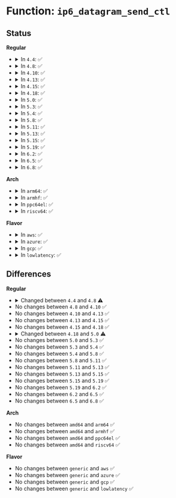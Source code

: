 # Function: <code>ip6_datagram_send_ctl</code>

## Status
<b>Regular</b>
<ul>
<li>
<details>
<summary>In <code>4.4</code>: ✅</summary>

```c
int ip6_datagram_send_ctl(struct net *net, struct sock *sk, struct msghdr *msg, struct flowi6 *fl6, struct ipv6_txoptions *opt, int *hlimit, int *tclass, int *dontfrag);
```

**Collision:** Unique Global

**Inline:** No

**Transformation:** False

**Instances:**

```
In net/ipv6/datagram.c (ffffffff817f45b0)
Location: net/ipv6/datagram.c:685
Inline: False
Direct callers:
  - net/ipv6/udp.c:udpv6_sendmsg
  - net/ipv6/raw.c:rawv6_sendmsg
  - net/ipv6/ip6_flowlabel.c:fl_create
```
**Symbols:**

```
ffffffff817f45b0-ffffffff817f49e6: ip6_datagram_send_ctl (STB_GLOBAL)
```
</details>
</li>
<li>
<details>
<summary>In <code>4.8</code>: ✅</summary>

```c
int ip6_datagram_send_ctl(struct net *net, struct sock *sk, struct msghdr *msg, struct flowi6 *fl6, struct ipcm6_cookie *ipc6, struct sockcm_cookie *sockc);
```

**Collision:** Unique Global

**Inline:** No

**Transformation:** False

**Instances:**

```
In net/ipv6/datagram.c (ffffffff81862fa0)
Location: net/ipv6/datagram.c:728
Inline: False
Direct callers:
  - net/ipv6/udp.c:udpv6_sendmsg
  - net/ipv6/raw.c:rawv6_sendmsg
  - net/ipv6/ip6_flowlabel.c:fl_create
```
**Symbols:**

```
ffffffff81862fa0-ffffffff81863434: ip6_datagram_send_ctl (STB_GLOBAL)
```
</details>
</li>
<li>
<details>
<summary>In <code>4.10</code>: ✅</summary>

```c
int ip6_datagram_send_ctl(struct net *net, struct sock *sk, struct msghdr *msg, struct flowi6 *fl6, struct ipcm6_cookie *ipc6, struct sockcm_cookie *sockc);
```

**Collision:** Unique Global

**Inline:** No

**Transformation:** False

**Instances:**

```
In net/ipv6/datagram.c (ffffffff818955b0)
Location: net/ipv6/datagram.c:740
Inline: False
Direct callers:
  - net/ipv6/udp.c:udpv6_sendmsg
  - net/ipv6/raw.c:rawv6_sendmsg
  - net/ipv6/ip6_flowlabel.c:fl_create
```
**Symbols:**

```
ffffffff818955b0-ffffffff81895a44: ip6_datagram_send_ctl (STB_GLOBAL)
```
</details>
</li>
<li>
<details>
<summary>In <code>4.13</code>: ✅</summary>

```c
int ip6_datagram_send_ctl(struct net *net, struct sock *sk, struct msghdr *msg, struct flowi6 *fl6, struct ipcm6_cookie *ipc6, struct sockcm_cookie *sockc);
```

**Collision:** Unique Global

**Inline:** No

**Transformation:** False

**Instances:**

```
In net/ipv6/datagram.c (ffffffff818bbb10)
Location: net/ipv6/datagram.c:738
Inline: False
Direct callers:
  - net/ipv6/udp.c:udpv6_sendmsg
  - net/ipv6/raw.c:rawv6_sendmsg
  - net/ipv6/ip6_flowlabel.c:fl_create
```
**Symbols:**

```
ffffffff818bbb10-ffffffff818bbfb4: ip6_datagram_send_ctl (STB_GLOBAL)
```
</details>
</li>
<li>
<details>
<summary>In <code>4.15</code>: ✅</summary>

```c
int ip6_datagram_send_ctl(struct net *net, struct sock *sk, struct msghdr *msg, struct flowi6 *fl6, struct ipcm6_cookie *ipc6, struct sockcm_cookie *sockc);
```

**Collision:** Unique Global

**Inline:** No

**Transformation:** False

**Instances:**

```
In net/ipv6/datagram.c (ffffffff8193ebe0)
Location: net/ipv6/datagram.c:745
Inline: False
Direct callers:
  - net/ipv6/udp.c:udpv6_sendmsg
  - net/ipv6/raw.c:rawv6_sendmsg
  - net/ipv6/ip6_flowlabel.c:fl_create
```
**Symbols:**

```
ffffffff8193ebe0-ffffffff8193f08a: ip6_datagram_send_ctl (STB_GLOBAL)
```
</details>
</li>
<li>
<details>
<summary>In <code>4.18</code>: ✅</summary>

```c
int ip6_datagram_send_ctl(struct net *net, struct sock *sk, struct msghdr *msg, struct flowi6 *fl6, struct ipcm6_cookie *ipc6, struct sockcm_cookie *sockc);
```

**Collision:** Unique Global

**Inline:** No

**Transformation:** False

**Instances:**

```
In net/ipv6/datagram.c (ffffffff81997ab0)
Location: net/ipv6/datagram.c:740
Inline: False
Direct callers:
  - net/ipv6/udp.c:udpv6_sendmsg
  - net/ipv6/raw.c:rawv6_sendmsg
  - net/ipv6/ip6_flowlabel.c:fl_create
```
**Symbols:**

```
ffffffff81997ab0-ffffffff81997f75: ip6_datagram_send_ctl (STB_GLOBAL)
```
</details>
</li>
<li>
<details>
<summary>In <code>5.0</code>: ✅</summary>

```c
int ip6_datagram_send_ctl(struct net *net, struct sock *sk, struct msghdr *msg, struct flowi6 *fl6, struct ipcm6_cookie *ipc6);
```

**Collision:** Unique Global

**Inline:** No

**Transformation:** False

**Instances:**

```
In net/ipv6/datagram.c (ffffffff819ce390)
Location: net/ipv6/datagram.c:739
Inline: False
Direct callers:
  - net/ipv6/udp.c:udpv6_sendmsg
  - net/ipv6/raw.c:rawv6_sendmsg
  - net/ipv6/ip6_flowlabel.c:fl_create
```
**Symbols:**

```
ffffffff819ce390-ffffffff819ce90e: ip6_datagram_send_ctl (STB_GLOBAL)
```
</details>
</li>
<li>
<details>
<summary>In <code>5.3</code>: ✅</summary>

```c
int ip6_datagram_send_ctl(struct net *net, struct sock *sk, struct msghdr *msg, struct flowi6 *fl6, struct ipcm6_cookie *ipc6);
```

**Collision:** Unique Global

**Inline:** No

**Transformation:** False

**Instances:**

```
In net/ipv6/datagram.c (ffffffff81a3cfd0)
Location: net/ipv6/datagram.c:737
Inline: False
Direct callers:
  - net/ipv6/udp.c:udpv6_sendmsg
  - net/ipv6/raw.c:rawv6_sendmsg
  - net/ipv6/ip6_flowlabel.c:fl_create
```
**Symbols:**

```
ffffffff81a3cfd0-ffffffff81a3d5b2: ip6_datagram_send_ctl (STB_GLOBAL)
```
</details>
</li>
<li>
<details>
<summary>In <code>5.4</code>: ✅</summary>

```c
int ip6_datagram_send_ctl(struct net *net, struct sock *sk, struct msghdr *msg, struct flowi6 *fl6, struct ipcm6_cookie *ipc6);
```

**Collision:** Unique Global

**Inline:** No

**Transformation:** False

**Instances:**

```
In net/ipv6/datagram.c (ffffffff81a73c30)
Location: net/ipv6/datagram.c:737
Inline: False
Direct callers:
  - net/ipv6/udp.c:udpv6_sendmsg
  - net/ipv6/raw.c:rawv6_sendmsg
  - net/ipv6/ip6_flowlabel.c:fl_create
```
**Symbols:**

```
ffffffff81a73c30-ffffffff81a74212: ip6_datagram_send_ctl (STB_GLOBAL)
```
</details>
</li>
<li>
<details>
<summary>In <code>5.8</code>: ✅</summary>

```c
int ip6_datagram_send_ctl(struct net *net, struct sock *sk, struct msghdr *msg, struct flowi6 *fl6, struct ipcm6_cookie *ipc6);
```

**Collision:** Unique Global

**Inline:** No

**Transformation:** False

**Instances:**

```
In net/ipv6/datagram.c (ffffffff81b6df40)
Location: net/ipv6/datagram.c:737
Inline: False
Direct callers:
  - net/ipv6/udp.c:udpv6_sendmsg
  - net/ipv6/raw.c:rawv6_sendmsg
  - net/ipv6/ip6_flowlabel.c:fl_create
```
**Symbols:**

```
ffffffff81b6df40-ffffffff81b6e512: ip6_datagram_send_ctl (STB_GLOBAL)
```
</details>
</li>
<li>
<details>
<summary>In <code>5.11</code>: ✅</summary>

```c
int ip6_datagram_send_ctl(struct net *net, struct sock *sk, struct msghdr *msg, struct flowi6 *fl6, struct ipcm6_cookie *ipc6);
```

**Collision:** Unique Global

**Inline:** No

**Transformation:** False

**Instances:**

```
In net/ipv6/datagram.c (ffffffff81b7c9c0)
Location: net/ipv6/datagram.c:753
Inline: False
Direct callers:
  - net/ipv6/udp.c:udpv6_sendmsg
  - net/ipv6/raw.c:rawv6_sendmsg
  - net/ipv6/ip6_flowlabel.c:fl_create
```
**Symbols:**

```
ffffffff81b7c9c0-ffffffff81b7cfc4: ip6_datagram_send_ctl (STB_GLOBAL)
```
</details>
</li>
<li>
<details>
<summary>In <code>5.13</code>: ✅</summary>

```c
int ip6_datagram_send_ctl(struct net *net, struct sock *sk, struct msghdr *msg, struct flowi6 *fl6, struct ipcm6_cookie *ipc6);
```

**Collision:** Unique Global

**Inline:** No

**Transformation:** False

**Instances:**

```
In net/ipv6/datagram.c (ffffffff81b6b4a0)
Location: net/ipv6/datagram.c:753
Inline: False
Direct callers:
  - net/ipv6/udp.c:udpv6_sendmsg
  - net/ipv6/raw.c:rawv6_sendmsg
  - net/ipv6/ip6_flowlabel.c:fl_create
```
**Symbols:**

```
ffffffff81b6b4a0-ffffffff81b6baa3: ip6_datagram_send_ctl (STB_GLOBAL)
```
</details>
</li>
<li>
<details>
<summary>In <code>5.15</code>: ✅</summary>

```c
int ip6_datagram_send_ctl(struct net *net, struct sock *sk, struct msghdr *msg, struct flowi6 *fl6, struct ipcm6_cookie *ipc6);
```

**Collision:** Unique Global

**Inline:** No

**Transformation:** False

**Instances:**

```
In net/ipv6/datagram.c (ffffffff81c33300)
Location: net/ipv6/datagram.c:753
Inline: False
Direct callers:
  - net/ipv6/udp.c:udpv6_sendmsg
  - net/ipv6/raw.c:rawv6_sendmsg
  - net/ipv6/ip6_flowlabel.c:fl_create
```
**Symbols:**

```
ffffffff81c33300-ffffffff81c33903: ip6_datagram_send_ctl (STB_GLOBAL)
```
</details>
</li>
<li>
<details>
<summary>In <code>5.19</code>: ✅</summary>

```c
int ip6_datagram_send_ctl(struct net *net, struct sock *sk, struct msghdr *msg, struct flowi6 *fl6, struct ipcm6_cookie *ipc6);
```

**Collision:** Unique Global

**Inline:** No

**Transformation:** False

**Instances:**

```
In net/ipv6/datagram.c (ffffffff81dd0b00)
Location: net/ipv6/datagram.c:753
Inline: False
Direct callers:
  - net/ipv6/udp.c:udpv6_sendmsg
  - net/ipv6/raw.c:rawv6_sendmsg
  - net/ipv6/ping.c:ping_v6_sendmsg
  - net/ipv6/ip6_flowlabel.c:fl_create
```
**Symbols:**

```
ffffffff81dd0b00-ffffffff81dd116a: ip6_datagram_send_ctl (STB_GLOBAL)
```
</details>
</li>
<li>
<details>
<summary>In <code>6.2</code>: ✅</summary>

```c
int ip6_datagram_send_ctl(struct net *net, struct sock *sk, struct msghdr *msg, struct flowi6 *fl6, struct ipcm6_cookie *ipc6);
```

**Collision:** Unique Global

**Inline:** No

**Transformation:** False

**Instances:**

```
In net/ipv6/datagram.c (ffffffff81fa1ee0)
Location: net/ipv6/datagram.c:759
Inline: False
Direct callers:
  - net/ipv6/ipv6_sockglue.c:do_ipv6_setsockopt
  - net/ipv6/udp.c:udpv6_sendmsg
  - net/ipv6/raw.c:rawv6_sendmsg
  - net/ipv6/ping.c:ping_v6_sendmsg
  - net/ipv6/ip6_flowlabel.c:fl_create
```
**Symbols:**

```
ffffffff81fa1ee0-ffffffff81fa2544: ip6_datagram_send_ctl (STB_GLOBAL)
```
</details>
</li>
<li>
<details>
<summary>In <code>6.5</code>: ✅</summary>

```c
int ip6_datagram_send_ctl(struct net *net, struct sock *sk, struct msghdr *msg, struct flowi6 *fl6, struct ipcm6_cookie *ipc6);
```

**Collision:** Unique Global

**Inline:** No

**Transformation:** False

**Instances:**

```
In net/ipv6/datagram.c (ffffffff82002760)
Location: net/ipv6/datagram.c:759
Inline: False
Direct callers:
  - net/ipv6/ipv6_sockglue.c:do_ipv6_setsockopt
  - net/ipv6/udp.c:udpv6_sendmsg
  - net/ipv6/raw.c:rawv6_sendmsg
  - net/ipv6/ping.c:ping_v6_sendmsg
  - net/ipv6/ip6_flowlabel.c:fl_create
```
**Symbols:**

```
ffffffff82002760-ffffffff82002ddb: ip6_datagram_send_ctl (STB_GLOBAL)
```
</details>
</li>
<li>
<details>
<summary>In <code>6.8</code>: ✅</summary>

```c
int ip6_datagram_send_ctl(struct net *net, struct sock *sk, struct msghdr *msg, struct flowi6 *fl6, struct ipcm6_cookie *ipc6);
```

**Collision:** Unique Global

**Inline:** No

**Transformation:** False

**Instances:**

```
In net/ipv6/datagram.c (ffffffff820d1720)
Location: net/ipv6/datagram.c:759
Inline: False
Direct callers:
  - net/ipv6/ipv6_sockglue.c:do_ipv6_setsockopt
  - net/ipv6/udp.c:udpv6_sendmsg
  - net/ipv6/raw.c:rawv6_sendmsg
  - net/ipv6/ping.c:ping_v6_sendmsg
  - net/ipv6/ip6_flowlabel.c:fl_create
```
**Symbols:**

```
ffffffff820d1720-ffffffff820d1db2: ip6_datagram_send_ctl (STB_GLOBAL)
```
</details>
</li>
</ul>
<b>Arch</b>
<ul>
<li>
<details>
<summary>In <code>arm64</code>: ✅</summary>

```c
int ip6_datagram_send_ctl(struct net *net, struct sock *sk, struct msghdr *msg, struct flowi6 *fl6, struct ipcm6_cookie *ipc6);
```

**Collision:** Unique Global

**Inline:** No

**Transformation:** False

**Instances:**

```
In net/ipv6/datagram.c (ffff800010d3c618)
Location: net/ipv6/datagram.c:737
Inline: False
Direct callers:
  - net/ipv6/udp.c:udpv6_sendmsg
  - net/ipv6/raw.c:rawv6_sendmsg
  - net/ipv6/ip6_flowlabel.c:fl_create
```
**Symbols:**

```
ffff800010d3c618-ffff800010d3cc60: ip6_datagram_send_ctl (STB_GLOBAL)
```
</details>
</li>
<li>
<details>
<summary>In <code>armhf</code>: ✅</summary>

```c
int ip6_datagram_send_ctl(struct net *net, struct sock *sk, struct msghdr *msg, struct flowi6 *fl6, struct ipcm6_cookie *ipc6);
```

**Collision:** Unique Global

**Inline:** No

**Transformation:** False

**Instances:**

```
In net/ipv6/datagram.c (c0e3f870)
Location: net/ipv6/datagram.c:737
Inline: False
Direct callers:
  - net/ipv6/udp.c:udpv6_sendmsg
  - net/ipv6/raw.c:rawv6_sendmsg
  - net/ipv6/ip6_flowlabel.c:fl_create
```
**Symbols:**

```
c0e3f870-c0e3fec0: ip6_datagram_send_ctl (STB_GLOBAL)
```
</details>
</li>
<li>
<details>
<summary>In <code>ppc64el</code>: ✅</summary>

```c
int ip6_datagram_send_ctl(struct net *net, struct sock *sk, struct msghdr *msg, struct flowi6 *fl6, struct ipcm6_cookie *ipc6);
```

**Collision:** Unique Global

**Inline:** No

**Transformation:** False

**Instances:**

```
In net/ipv6/datagram.c (c000000000e703b0)
Location: net/ipv6/datagram.c:737
Inline: False
Direct callers:
  - net/ipv6/udp.c:udpv6_sendmsg
  - net/ipv6/raw.c:rawv6_sendmsg
  - net/ipv6/ip6_flowlabel.c:fl_create
```
**Symbols:**

```
c000000000e703b0-c000000000e70bf0: ip6_datagram_send_ctl (STB_GLOBAL)
```
</details>
</li>
<li>
<details>
<summary>In <code>riscv64</code>: ✅</summary>

```c
int ip6_datagram_send_ctl(struct net *net, struct sock *sk, struct msghdr *msg, struct flowi6 *fl6, struct ipcm6_cookie *ipc6);
```

**Collision:** Unique Global

**Inline:** No

**Transformation:** False

**Instances:**

```
In net/ipv6/datagram.c (ffffffe000878ffc)
Location: net/ipv6/datagram.c:737
Inline: False
Direct callers:
  - net/ipv6/udp.c:udpv6_sendmsg
  - net/ipv6/raw.c:rawv6_sendmsg
  - net/ipv6/ip6_flowlabel.c:fl_create
```
**Symbols:**

```
ffffffe000878ffc-ffffffe0008794f6: ip6_datagram_send_ctl (STB_GLOBAL)
```
</details>
</li>
</ul>
<b>Flavor</b>
<ul>
<li>
<details>
<summary>In <code>aws</code>: ✅</summary>

```c
int ip6_datagram_send_ctl(struct net *net, struct sock *sk, struct msghdr *msg, struct flowi6 *fl6, struct ipcm6_cookie *ipc6);
```

**Collision:** Unique Global

**Inline:** No

**Transformation:** False

**Instances:**

```
In net/ipv6/datagram.c (ffffffff81a132c0)
Location: net/ipv6/datagram.c:737
Inline: False
Direct callers:
  - net/ipv6/udp.c:udpv6_sendmsg
  - net/ipv6/raw.c:rawv6_sendmsg
  - net/ipv6/ip6_flowlabel.c:fl_create
```
**Symbols:**

```
ffffffff81a132c0-ffffffff81a138a2: ip6_datagram_send_ctl (STB_GLOBAL)
```
</details>
</li>
<li>
<details>
<summary>In <code>azure</code>: ✅</summary>

```c
int ip6_datagram_send_ctl(struct net *net, struct sock *sk, struct msghdr *msg, struct flowi6 *fl6, struct ipcm6_cookie *ipc6);
```

**Collision:** Unique Global

**Inline:** No

**Transformation:** False

**Instances:**

```
In net/ipv6/datagram.c (ffffffff819d0080)
Location: net/ipv6/datagram.c:737
Inline: False
Direct callers:
  - net/ipv6/udp.c:udpv6_sendmsg
  - net/ipv6/raw.c:rawv6_sendmsg
  - net/ipv6/ip6_flowlabel.c:fl_create
```
**Symbols:**

```
ffffffff819d0080-ffffffff819d0662: ip6_datagram_send_ctl (STB_GLOBAL)
```
</details>
</li>
<li>
<details>
<summary>In <code>gcp</code>: ✅</summary>

```c
int ip6_datagram_send_ctl(struct net *net, struct sock *sk, struct msghdr *msg, struct flowi6 *fl6, struct ipcm6_cookie *ipc6);
```

**Collision:** Unique Global

**Inline:** No

**Transformation:** False

**Instances:**

```
In net/ipv6/datagram.c (ffffffff81a7dd40)
Location: net/ipv6/datagram.c:737
Inline: False
Direct callers:
  - net/ipv6/udp.c:udpv6_sendmsg
  - net/ipv6/raw.c:rawv6_sendmsg
  - net/ipv6/ip6_flowlabel.c:fl_create
```
**Symbols:**

```
ffffffff81a7dd40-ffffffff81a7e322: ip6_datagram_send_ctl (STB_GLOBAL)
```
</details>
</li>
<li>
<details>
<summary>In <code>lowlatency</code>: ✅</summary>

```c
int ip6_datagram_send_ctl(struct net *net, struct sock *sk, struct msghdr *msg, struct flowi6 *fl6, struct ipcm6_cookie *ipc6);
```

**Collision:** Unique Global

**Inline:** No

**Transformation:** False

**Instances:**

```
In net/ipv6/datagram.c (ffffffff81a8a590)
Location: net/ipv6/datagram.c:737
Inline: False
Direct callers:
  - net/ipv6/udp.c:udpv6_sendmsg
  - net/ipv6/raw.c:rawv6_sendmsg
  - net/ipv6/ip6_flowlabel.c:fl_create
```
**Symbols:**

```
ffffffff81a8a590-ffffffff81a8abbb: ip6_datagram_send_ctl (STB_GLOBAL)
```
</details>
</li>
</ul>

## Differences
<b>Regular</b>
<ul>
<li>
<details>
<summary>Changed between <code>4.4</code> and <code>4.8</code> ⚠️</summary>
<ul>
<li>
<b>Param added. </b>
<code>struct ipcm6_cookie *ipc6</code>
</li>
<li>
<b>Param added. </b>
<code>struct sockcm_cookie *sockc</code>
</li>
<li>
<b>Param removed. </b>
<code>struct ipv6_txoptions *opt</code>
</li>
<li>
<b>Param removed. </b>
<code>int *hlimit</code>
</li>
<li>
<b>Param removed. </b>
<code>int *tclass</code>
</li>
<li>
<b>Param removed. </b>
<code>int *dontfrag</code>
</li>
</ul>
</details>
</li>
<li>
No changes between <code>4.8</code> and <code>4.10</code> ✅
</li>
<li>
No changes between <code>4.10</code> and <code>4.13</code> ✅
</li>
<li>
No changes between <code>4.13</code> and <code>4.15</code> ✅
</li>
<li>
No changes between <code>4.15</code> and <code>4.18</code> ✅
</li>
<li>
<details>
<summary>Changed between <code>4.18</code> and <code>5.0</code> ⚠️</summary>
<ul>
<li>
<b>Param removed. </b>
<code>struct sockcm_cookie *sockc</code>
</li>
</ul>
</details>
</li>
<li>
No changes between <code>5.0</code> and <code>5.3</code> ✅
</li>
<li>
No changes between <code>5.3</code> and <code>5.4</code> ✅
</li>
<li>
No changes between <code>5.4</code> and <code>5.8</code> ✅
</li>
<li>
No changes between <code>5.8</code> and <code>5.11</code> ✅
</li>
<li>
No changes between <code>5.11</code> and <code>5.13</code> ✅
</li>
<li>
No changes between <code>5.13</code> and <code>5.15</code> ✅
</li>
<li>
No changes between <code>5.15</code> and <code>5.19</code> ✅
</li>
<li>
No changes between <code>5.19</code> and <code>6.2</code> ✅
</li>
<li>
No changes between <code>6.2</code> and <code>6.5</code> ✅
</li>
<li>
No changes between <code>6.5</code> and <code>6.8</code> ✅
</li>
</ul>
<b>Arch</b>
<ul>
<li>
No changes between <code>amd64</code> and <code>arm64</code> ✅
</li>
<li>
No changes between <code>amd64</code> and <code>armhf</code> ✅
</li>
<li>
No changes between <code>amd64</code> and <code>ppc64el</code> ✅
</li>
<li>
No changes between <code>amd64</code> and <code>riscv64</code> ✅
</li>
</ul>
<b>Flavor</b>
<ul>
<li>
No changes between <code>generic</code> and <code>aws</code> ✅
</li>
<li>
No changes between <code>generic</code> and <code>azure</code> ✅
</li>
<li>
No changes between <code>generic</code> and <code>gcp</code> ✅
</li>
<li>
No changes between <code>generic</code> and <code>lowlatency</code> ✅
</li>
</ul>
